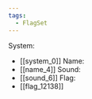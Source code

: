 ```yaml
---
tags:
  - FlagSet
---
```

System:
- [[system_0]]
Name:
- [[name_4]]
Sound:
- [[sound_6]]
Flag:
- [[flag_12138]]
